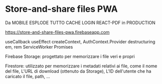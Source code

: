 # Store-and-share files PWA


Da MOBILE ESPLODE TUTTO
CACHE LOGIN
REACT-PDF in PRODUCTION




https://store-and-share-files-pwa.firebaseapp.com

useCallback
useEffect
createContext, AuthContext.Provider
destructuring
em, rem
ServiceWorker
Promises

Firebase Storage:
progettato per memorizzare i file veri e propri

Firestore:
utilizzato per memorizzare i metadati relativi ai file, come il nome del file, L'URL di download (ottenuto da Storage), L'ID dell'utente che ha caricato il file, path, ...

